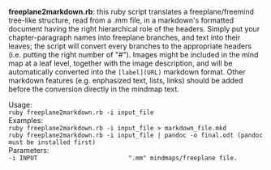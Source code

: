 **freeplane2markdown.rb**: this ruby script translates a freeplane/freemind tree-like structure, read from a .mm file, in a markdown's formatted document having the right hierarchical role of the headers.
Simply put your chapter-paragraph names into freeplane branches, and text into their leaves; the script will convert every branches to the appropriate headers (i.e. putting the right number of "#").
Images might be included in the mind map at a leaf level, together with the image description, and will be automatically converted into the `[label](URL)` markdown format.
Other markdown features (e.g. enphasized text, lists, links) should be added before the conversion directly in the mindmap text.
  
  Usage:  
  `ruby freeplane2markdown.rb -i input_file`  
  Examples:  
  `ruby freeplane2markdown.rb -i input_file > markdown_file.mkd`  
  `ruby freeplane2markdown.rb -i input_file | pandoc -o final.odt (pandoc must be installed first)`  
  Parameters:  
  `-i INPUT                         ".mm" mindmaps/freeplane file.`  
